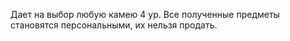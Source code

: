 Дает на выбор любую камею 4 ур.
Все полученные предметы становятся персональными, их нельзя продать.